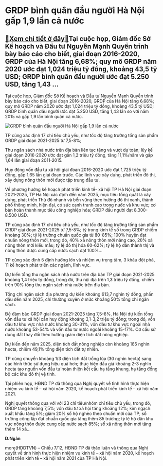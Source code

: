 GRDP bình quân đầu người Hà Nội gấp 1,9 lần cả nước
===================================================

[:gift:Xem chi tiết ở đây:gift:](https://hddtvn.com/grdp-binh-quan-dau-nguoi-ha-noi-gap-19-lan-ca-nuoc/)Tại cuộc họp, Giám đốc Sở Kế hoạch và Đầu tư Nguyễn Mạnh Quyền trình bày báo cáo cho biết, giai đoạn 2016-2020, GRDP của Hà Nội tăng 6,68%; quy mô GRDP năm 2020 ước đạt 1,024 triệu tỷ đồng, khoảng 43,5 tỷ USD; GRDP bình quân đầu người ước đạt 5.250 USD, tăng 1,43 …
-------------------------------------------------------------------------------------------------------------------------------------------------------------------------------------------------------------------------------------------------------------------------


Tại cuộc họp, Giám đốc Sở Kế hoạch và Đầu tư Nguyễn Mạnh Quyền trình bày báo cáo cho biết, giai đoạn 2016-2020, GRDP của Hà Nội tăng 6,68%; quy mô GRDP năm 2020 ước đạt 1,024 triệu tỷ đồng, khoảng 43,5 tỷ USD; GRDP bình quân đầu người ước đạt 5.250 USD, tăng 1,43 lần so với năm 2015 và gấp 1,9 lần bình quân cả nước.





![GRDP bình quân đầu người Hà Nội gấp 1,9 lần cả nước](https://hddtvn.com/wp-content/uploads/2021/01/2224_4a_kinh_te_dem_sxtx.jpg "GRDP bình quân đầu người Hà Nội gấp 1,9 lần cả nước")


TP cũng xác định 17 chỉ tiêu chủ yếu, như tốc độ tăng trưởng tổng sản phẩm GRDP giai đoạn 2021-2025 từ 7,5-8%;



Thu ngân sách nhà nước trên địa bàn liên tục tăng và vượt dự toán; lũy kế giai đoạn 2016-2020 ước đạt gần 1,2 triệu tỷ đồng, tăng 11,1%/năm và gấp 1,64 lần giai đoạn 2011-2015.


Huy động vốn đầu tư xã hội giai đoạn 2016-2020 ước đạt 1,725 triệu tỷ đồng, gấp 1,65 lần giai đoạn trước. Các lĩnh vực xây dựng, phát triển đô thị, xây dựng nông thôn mới được tập trung đầu tư.


Về phương hướng kế hoạch phát triển kinh tế- xã hội TP Hà Nội giai đoạn 2021-2025, TP Hà Nội xác định đến năm 2025, mục tiêu tổng quát là xây dựng, phát triển Thủ đô nhanh và bền vững theo hướng đô thị xanh, thành phố thông minh, hiện đại, có sức cạnh tranh cao trong nước và khu vực; cơ bản hoàn thành mục tiêu công nghiệp hóa; GRDP đầu người đạt 8.300- 8.500 USD.


TP cũng xác định 17 chỉ tiêu chủ yếu, như tốc độ tăng trưởng tổng sản phẩm GRDP giai đoạn 2021-2025 từ 7,5-8%; tỷ trọng kinh tế số trong GRDP chiếm khoảng 30%; tỷ lệ trường chuẩn quốc gia từ 80-85%; 100% huyện đạt chuẩn nông thôn mới, trong đó, 40% xã nông thôn mới nâng cao, 20% xã nông thôn mới kiểu mẫu; tỷ lệ đô thị hóa 60-62%; tỷ lệ hộ dân thành thị và nông thôn được cung cấp nước sạch đạt 100%…


TP cũng xác định 5 định hướng lớn và nhiệm vụ trọng tâm, 3 khâu đột phá, 11 kế hoạch phát triển các ngành, lĩnh vực.


Dự kiến tổng thu ngân sách nhà nước trên địa bàn TP giai đoạn 2021-2025 khoảng 1,4 triệu tỷ đồng, trong đó, thu nội địa trên 1,3 triệu tỷ đồng, chiếm trên 90% tổng thu ngân sách nhà nước trên địa bàn.


Tổng chi ngân sách địa phương dự kiến khoảng 613,7 nghìn tỷ đồng, phấn đấu đến năm 2025, chi thường xuyên ở mức khoảng 50% tổng chi ngân sách.


Để đảm bảo GRDP giai đoạn 2021-2025 tăng 7,5-8%, Hà Nội dự kiến tổng vốn đầu tư xã hội cần huy động khoảng 3,1-3,2 triệu tỷ đồng; trong đó, vốn đầu tư khu vực nhà nước khoảng 30-31%, vốn đầu tư khu vực ngoài nhà nước khoảng 53-54% và vốn đầu tư nước ngoài khoảng 15-17%. Cơ cấu sử dụng đất thay đổi theo hướng giảm diện tích đất nông nghiệp.


Dự kiến đến năm 2025, diện tích đất nông nghiệp còn khoảng 165 nghìn hecta, chiếm 49,1% tổng diện tích đất tự nhiên.


TP cũng chuyển khoảng 1/3 diện tích đất trồng lúa (30 nghìn hecta) sang các hình thức sử dụng hiệu quả hơn; thực hiện đấu giá khoảng 2-3 nghìn hecta tạo nguồn vốn đầu tư hoàn thiện kết cấu hạ tầng khung, hạ tầng đồng bộ các khu đô thị vệ tinh.


Tại phiên họp, HĐND TP đã thông qua Nghị quyết về tình hình thực hiện nhiệm vụ kinh tế – xã hội năm 2020, kế hoạch phát triển kinh tế – xã hội năm 2021.


Nghị quyết thông qua với với 23 chỉ tiêu/nhóm chỉ tiêu chủ yếu, trong đó, GRDP tăng khoảng 7,5%; vốn đầu tư xã hội tăng khoảng 12%; kim ngạch xuất khẩu tăng 5%; giảm 20% số hộ nghèo theo chuẩn mới của TP; số trường công lập đạt chuẩn quốc gia tăng thêm 85 trường; tỷ lệ hộ dân khu vực nông thôn được cung cấp nước sạch 85%; số xã nông thôn mới tăng thêm 14 xã…




**D.Ngân**



more(HDDTVN) – Chiều 7/12, HĐND TP đã thảo luận và thông qua Nghị quyết về tình hình thực hiện nhiệm vụ kinh tế – xã hội năm 2020, kế hoạch phát triển kinh tế – xã hội năm 2021 của TP Hà Nội.

